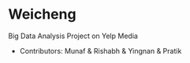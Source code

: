 # Weicheng
Big Data Analysis Project on Yelp Media
* Contributors: Munaf & Rishabh & Yingnan & Pratik
